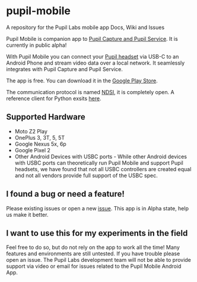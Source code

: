 # pupil-mobile

A repository for the Pupil Labs mobile app Docs, Wiki and Issues

Pupil Mobile is companion app to [Pupil Capture and Pupil Service](https://github.com/pupil-labs/pupil/releases). It is currently in public alpha!

With Pupil Mobile you can connect your [Pupil headset](https://pupil-labs.com/store) via USB-C to an Android Phone and stream video data over a local network. It seamlessly integrates with Pupil Capture and Pupil Service. 

The app is free. You can download it in the [Google Play Store](https://play.google.com/store/apps/details?id=com.pupillabs.pupilmobile).

The communication protocol is named [NDSI](https://github.com/pupil-labs/pyndsi/blob/master/NDSI-CommSpecs.md), it is completely open. A reference client for Python exsits [here](https://github.com/pupil-labs/pyndsi).

## Supported Hardware

- Moto Z2 Play
- OnePlus 3, 3T, 5, 5T
- Google Nexus 5x, 6p
- Google Pixel 2
- Other Android Devices with USBC ports - While other Android devices with USBC ports can theoretically run Pupil Mobile and support Pupil headsets, we have found that not all USBC controllers are created equal and not all vendors provide full support of the USBC spec.

## I found a bug or need a feature!

Please existing issues or open a new [issue](https://github.com/pupil-labs/pupil-mobile-app/issues). This app is in Alpha state, help us make it better.

## I want to use this for my experiments in the field

Feel free to do so, but do not rely on the app to work all the time! Many features and environments are still untested. If you have trouble please open an issue. The Pupil Labs development team will not be able to provide support via video or email for issues related to the Pupil Mobile Android App.


